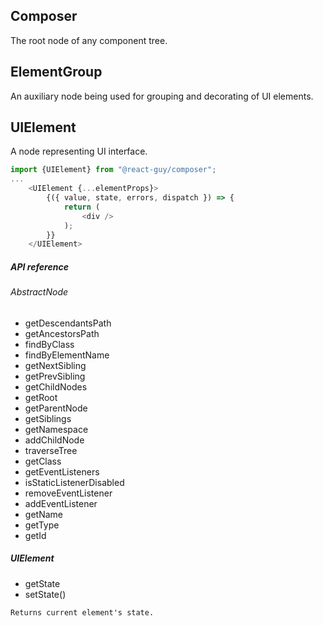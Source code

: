 
## Composer
The root node of any component tree.

## ElementGroup
An auxiliary node being used for grouping and decorating of UI elements. 

## UIElement
A node representing UI interface.
```javascript
import {UIElement} from "@react-guy/composer";
...
    <UIElement {...elementProps}>
        {({ value, state, errors, dispatch }) => {
            return (
                <div />
            );
        }}
    </UIElement>
```

##### API reference

###### AbstractNode
* getDescendantsPath
* getAncestorsPath
* findByClass
* findByElementName
* getNextSibling
* getPrevSibling
* getChildNodes
* getRoot
* getParentNode
* getSiblings
* getNamespace
* addChildNode
* traverseTree
* getClass
* getEventListeners
* isStaticListenerDisabled
* removeEventListener
* addEventListener
* getName
* getType
* getId

##### UIElement
* getState
* setState()
```text
Returns current element's state.
```
